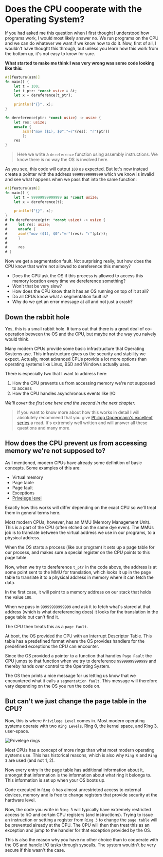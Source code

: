 # Does the CPU cooperate with the Operating System?

If you had asked me this question when I first thought I understood how programs work, I would most likely answer no. We run programs on the CPU and we can do whatever we want if we know how to do it. Now, first of all, I wouldn't have thought this through, but unless you learn how this work from the bottom up, it's not easy to know for sure.

**What started to make me think I was very wrong was some code looking like this:**

```rust
#![feature(asm)]
fn main() {
    let t = 100;
    let t_ptr: *const usize = &t;
    let x = dereference(t_ptr);
    
    println!("{}", x);
}

fn dereference(ptr: *const usize) -> usize {
    let res: usize;
    unsafe { 
        asm!("mov ($1), $0":"=r"(res): "r"(ptr)) 
        };
    res
}
```

> Here we write a `dereference` function using assembly instructions. We know there
is no way the OS is involved here.

As you see, this code will output `100` as expected. But let's now instead create a pointer with the address `99999999999999` which we know is invalid and see what 
happens when we pass that into the same function:

```rust
#![feature(asm)]
fn main() {
    let t = 99999999999999 as *const usize;
    let x = dereference(t);
    
    println!("{}", x);
}
# fn dereference(ptr: *const usize) -> usize {
#     let res: usize;
#     unsafe {
#     asm!("mov ($1), $0":"=r"(res): "r"(ptr));
#     }
# 
#     res
# }
```
Now we get a segmentation fault. Not surprising really, but how does the CPU
know that we're not allowed to dereference this memory?

- Does the CPU ask the OS if this process is allowed to access this memory location every time we dereference something?
- Won't that be very slow? 
- How does the CPU know that it has an OS running on top of it at all?
- Do all CPUs know what a segmentation fault is? 
- Why do we get an error message at all and not just a crash?

## Down the rabbit hole

Yes, this is a small rabbit hole. It turns out that there
is a great deal of co-operation between the OS and the CPU, but maybe not the way you naively would think.

Many modern CPUs provide some basic infrastructure that Operating Systems use. This infrastructure gives us the security and stability we expect. Actually, most advanced CPUs provide a lot more options than operating systems like Linux, BSD and Windows actually uses.

There is especially two that I want to address here:

1. How the CPU prevents us from accessing memory we're not supposed to access
2. How the CPU handles asynchronous events like I/O

_We'll cover the first one here and the second in the next chapter._

> If you want to know more about how this works in detail I will absolutely
> recommend that you give [Philipp Oppermann's excellent series](https://os.phil-opp.com/)
> a read. It's extremely well written and will answer all these questions and many more.


## How does the CPU prevent us from accessing memory we're not supposed to?

As I mentioned, modern CPUs have already some definition of basic concepts. Some examples of this are:

- Virtual memory 
- Page table
- Page fault
- Exceptions
- [Privelege level](https://en.wikipedia.org/wiki/Protection_ring)

Exactly how this works will differ depending on the exact CPU so we'll treat them 
in general terms here.

Most modern CPUs, however, has an MMU (Memory Management Unit). This is a part of the
CPU (often etched on the same dye even). The MMUs job is to translate between
the virtual address we use in our programs, to a physical address.

When the OS starts a process (like our program) it sets up a page table for our
process, and makes sure a special register on the CPU points to this page table.

Now, when we try to dereference `t_ptr` in the code above, the address is at some point
sent to the MMU for translation, which looks it up in the page table to translate
it to a physical address in memory where it can fetch the data.

In the first case, it will point to a memory address on our stack that holds the value `100`.

When we pass in `99999999999999` and ask it to fetch what's stored at that address 
(which is what dereferencing does) it looks for the translation in the page table but can't find it.

The CPU then treats this as a `page fault`.

At boot, the OS provided the CPU with an Interrupt Descriptor Table. This table
has a predefined format where the OS provides handlers for the predefined 
exceptions the CPU can encounter.

Since the OS provided a pointer to a function that handles `Page Fault` the CPU 
jumps to that function when we try to dereference `99999999999999` and thereby hands over control to the Operating System. 

The OS then prints a nice message for us letting us know that we encountered what it calls a `segmentation fault`. This message will therefore vary depending on the OS you run the code on.

## But can't we just change the page table in the CPU?

Now, this is where `Privilege Level` comes in. Most modern operating systems operate with two `Ring Levels`. Ring 0, the kernel space, and Ring 3, user-space.

![Privelege rings](./images/priv_rings.png)

Most CPUs has a concept of more rings than what most modern operating systems use. This has historical reasons, which is also why `Ring 0` and `Ring 3` are used (and not 1, 2).

Now every entry in the page table has additional information about it, amongst that information is the information about what ring it belongs to. This information is set up when your OS boots up.

Code executed in `Ring 0` has almost unrestricted access to external devices, memory and is free to change registers that provide security at the hardware level.

Now, the code you write in `Ring 3` will typically have extremely restricted access to I/O and certain CPU registers (and instructions). Trying to issue an instruction or setting a register from `Ring 3` to change the `page table` will be prevented already at the CPU. The CPU will then then treat this as an exception and jump to the handler for that exception provided by the OS.

This is also the reason why you have no other choice than to cooperate with the OS and handle I/O tasks through syscalls. The system wouldn't be very secure if this wasn't the case.
